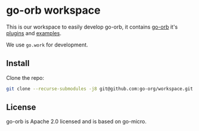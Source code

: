 # go-orb workspace

This is our workspace to easily develop go-orb, it contains [go-orb](https://github.com/go-orb/go-orb) it's [plugins](https://github.com/go-orb/plugins) and [examples](https://github.com/go-orb/examples).

We use `go.work` for development.

## Install

Clone the repo:

```sh
git clone --recurse-submodules -j8 git@github.com:go-org/workspace.git
```

## License

go-orb is Apache 2.0 licensed and is based on go-micro.
